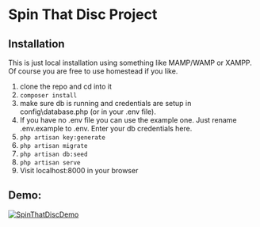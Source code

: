 # Spin That Disc Project

## Installation

This is just local installation using something like MAMP/WAMP or XAMPP. Of course you are free to use homestead if you like.

1. clone the repo and cd into it
1. `composer install`
1. make sure db is running and credentials are setup in config\database.php (or in your .env file).
1. If you have no .env file you can use the example one. Just rename .env.example to .env. Enter your db credentials here.
1. `php artisan key:generate`
1. `php artisan migrate`
1. `php artisan db:seed`
1. `php artisan serve`
1. Visit localhost:8000 in your browser

## Demo:
[![SpinThatDiscDemo](https://img.youtube.com/vi/HJW-oESZhUA/0.jpg)](https://www.youtube.com/watch?v=HJW-oESZhUA)
